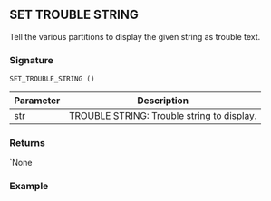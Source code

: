 ## SET TROUBLE STRING

Tell the various partitions to display the given string as trouble text.


### Signature

`SET_TROUBLE_STRING ()`


| Parameter | Description |
| --- | --- |
| str | TROUBLE STRING: Trouble string to display. |


### Returns

\`None


### Example